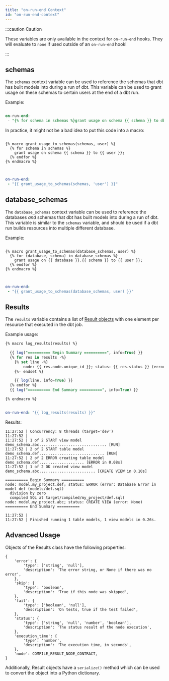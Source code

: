 ```yaml
---
title: "on-run-end Context"
id: "on-run-end-context"
---
```



:::caution Caution

These variables are only available in the context for `on-run-end` hooks. They will evaluate to `none` if used outside of an `on-run-end` hook!

:::

## schemas
The `schemas` context variable can be used to reference the schemas that dbt has built models into during a run of dbt. This variable can be used to grant usage on these schemas to certain users at the end of a dbt run.

Example:

<File name='dbt_project.yml'>

```sql

on-run-end:
 - "{% for schema in schemas %}grant usage on schema {{ schema }} to db_reader;{% endfor %}"


```

</File>

In practice, it might not be a bad idea to put this code into a macro:

<File name='macros/grants.sql'>

```jinja2

{% macro grant_usage_to_schemas(schemas, user) %}
  {% for schema in schemas %}
    grant usage on schema {{ schema }} to {{ user }};
  {% endfor %}
{% endmacro %}


```

</File>



<File name='dbt_project.yml'>

```yaml

on-run-end:
 - "{{ grant_usage_to_schemas(schemas, 'user') }}"


```

</File>

## database_schemas

The `database_schemas` context variable can be used to reference the databases _and_ schemas that dbt has built models into during a run of dbt. This variable is similar to the `schemas` variable, and should be used if a dbt run builds resources into multiple different database.

Example:

<File name='macros/grants.sql'>

```jinja2

{% macro grant_usage_to_schemas(database_schemas, user) %}
  {% for (database, schema) in database_schemas %}
    grant usage on {{ database }}.{{ schema }} to {{ user }};
  {% endfor %}
{% endmacro %}


```

</File>



<File name='dbt_project.yml'>

```yaml

on-run-end:
 - "{{ grant_usage_to_schemas(database_schemas, user) }}"


```

</File>



## Results
The `results` variable contains a list of [Result objects](dbt-classes#result-objects) with one element per resource that executed in the dbt job.

Example usage:

<File name='macros/log_results.sql'>

```sql
{% macro log_results(results) %}

  {{ log("========== Begin Summary ==========", info=True) }}
  {% for res in results -%}
    {% set line -%}
        node: {{ res.node.unique_id }}; status: {{ res.status }} (error: {{ res.error }})
    {%- endset %}

    {{ log(line, info=True) }}
  {% endfor %}
  {{ log("========== End Summary ==========", info=True) }}

{% endmacro %}
```

</File>



<File name='dbt_project.yml'>

```yaml

on-run-end: "{{ log_results(results) }}"
```

</File>

Results:
```
11:27:52 | Concurrency: 8 threads (target='dev')
11:27:52 |
11:27:52 | 1 of 2 START view model demo_schema.abc.............................. [RUN]
11:27:52 | 2 of 2 START table model demo_schema.def............................. [RUN]
11:27:52 | 2 of 2 ERROR creating table model demo_schema.def.................... [ERROR in 0.08s]
11:27:52 | 1 of 2 OK created view model demo_schema.abc......................... [CREATE VIEW in 0.10s]

========== Begin Summary ==========
node: model.my_project.def; status: ERROR (error: Database Error in model def (models/def.sql)
  division by zero
  compiled SQL at target/compiled/my_project/def.sql)
node: model.my_project.abc; status: CREATE VIEW (error: None)
========== End Summary ==========

11:27:52 |
11:27:52 | Finished running 1 table models, 1 view models in 0.26s.
```

## Advanced Usage

Objects of the Results class have the following properties:
```
{
    'error': {
        'type': ['string', 'null'],
        'description': 'The error string, or None if there was no error',
    },
    'skip': {
        'type': 'boolean',
        'description': 'True if this node was skipped',
    },
    'fail': {
        'type': ['boolean', 'null'],
        'description': 'On tests, true if the test failed',
    },
    'status': {
        'type': ['string', 'null', 'number', 'boolean'],
        'description': 'The status result of the node execution',
    },
    'execution_time': {
        'type': 'number',
        'description': 'The execution time, in seconds',
    },
    'node': COMPILE_RESULT_NODE_CONTRACT,
}
```

Additionally, Result objects have a `serialize()` method which can be used to convert the object into a Python dictionary.
